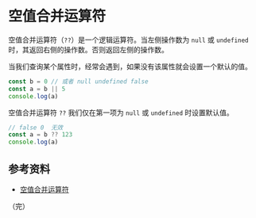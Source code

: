 # 空值合并运算符

空值合并运算符（`??`）是一个逻辑运算符。当左侧操作数为 `null` 或 `undefined` 时，其返回右侧的操作数。否则返回左侧的操作数。

当我们查询某个属性时，经常会遇到，如果没有该属性就会设置一个默认的值。

```javascript
const b = 0 // 或者 null undefined false
const a = b || 5
console.log(a)
```

空值合并运算符 `??` 我们仅在第一项为 `null` 或 `undefined` 时设置默认值。

```javascript
// false 0  无效
const a = b ?? 123
console.log(a)
```

## 参考资料

* [空值合并运算符](https://developer.mozilla.org/zh-CN/docs/Web/JavaScript/Reference/Operators/Nullish_coalescing_operator)

（完）
